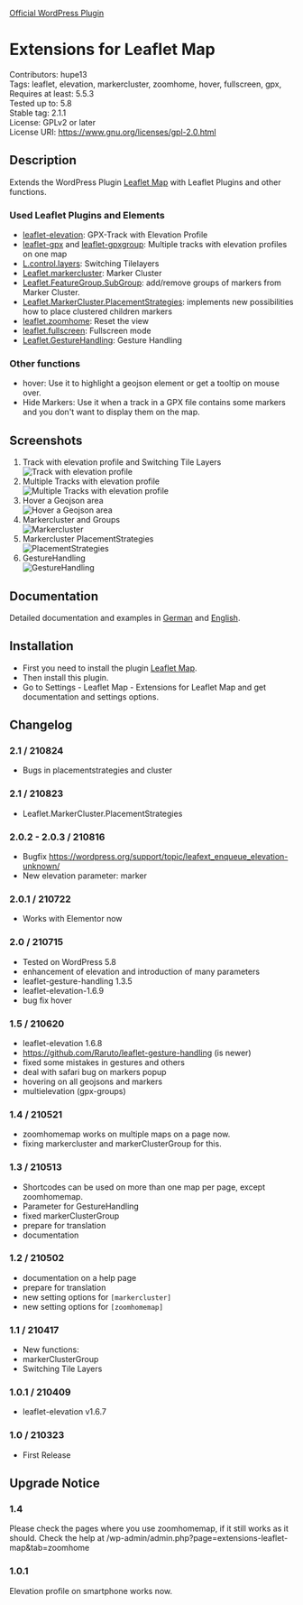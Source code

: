 <a href="https://wordpress.org/plugins/extensions-leaflet-map/">Official WordPress Plugin</a>

# Extensions for Leaflet Map

Contributors: hupe13  
Tags: leaflet, elevation, markercluster, zoomhome, hover, fullscreen, gpx,  
Requires at least: 5.5.3  
Tested up to: 5.8  
Stable tag: 2.1.1  
License: GPLv2 or later  
License URI: https://www.gnu.org/licenses/gpl-2.0.html  

## Description

Extends the WordPress Plugin <a href="https://wordpress.org/plugins/leaflet-map/">Leaflet Map</a> with Leaflet Plugins and other functions.

### Used Leaflet Plugins and Elements

*   [leaflet-elevation](https://github.com/Raruto/leaflet-elevation): GPX-Track with Elevation Profile
*   [leaflet-gpx](https://github.com/mpetazzoni/leaflet-gpx) and [leaflet-gpxgroup](https://github.com/Raruto/leaflet-elevation/blob/master/libs/leaflet-gpxgroup.js): Multiple tracks with elevation profiles on one map
*   [L.control.layers](https://leafletjs.com/examples/layers-control/): Switching Tilelayers
*   [Leaflet.markercluster](https://github.com/Leaflet/Leaflet.markercluster): Marker Cluster
*   [Leaflet.FeatureGroup.SubGroup](https://github.com/ghybs/Leaflet.FeatureGroup.SubGroup):  add/remove groups of markers from Marker Cluster.
*	[Leaflet.MarkerCluster.PlacementStrategies](https://github.com/adammertel/Leaflet.MarkerCluster.PlacementStrategies):  implements new possibilities how to place clustered children markers
*   [leaflet.zoomhome](https://github.com/torfsen/leaflet.zoomhome): Reset the view
*   [leaflet.fullscreen](https://github.com/brunob/leaflet.fullscreen): Fullscreen mode
*   [Leaflet.GestureHandling](https://github.com/Raruto/leaflet-gesture-handling): Gesture Handling

### Other functions

*   hover: Use it to highlight a geojson element or get a tooltip on mouse over.
*   Hide Markers: Use it when a track in a GPX file contains some markers and you don't want to display them on the map.

## Screenshots

1. Track with elevation profile and Switching Tile Layers <br>![Track with elevation profile](.wordpress-org/screenshot-1.png)
2. Multiple Tracks with elevation profile<br>![Multiple Tracks with elevation profile](.wordpress-org/screenshot-2.png)
3. Hover a Geojson area <br>![Hover a Geojson area](.wordpress-org/screenshot-3.png)
4. Markercluster and Groups <br>![Markercluster](.wordpress-org/screenshot-4.png)
5. Markercluster PlacementStrategies <br>![PlacementStrategies](.wordpress-org/screenshot-5.png)
6. GestureHandling <br>![GestureHandling](.wordpress-org/screenshot-6.png)

## Documentation

Detailed documentation and examples in <a href="https://leafext.de/">German</a> and <a href="https://leafext.de/en/">English</a>.

## Installation

* First you need to install the plugin <a href="https://wordpress.org/plugins/leaflet-map/">Leaflet Map</a>.
* Then install this plugin.
* Go to Settings - Leaflet Map - Extensions for Leaflet Map and get documentation and settings options.

## Changelog

### 2.1 / 210824
* Bugs in placementstrategies and cluster

### 2.1 / 210823
* Leaflet.MarkerCluster.PlacementStrategies

### 2.0.2 - 2.0.3 / 210816
* Bugfix https://wordpress.org/support/topic/leafext_enqueue_elevation-unknown/
* New elevation parameter: marker

### 2.0.1 / 210722
* Works with Elementor now

### 2.0 / 210715
* Tested on WordPress 5.8
* enhancement of elevation and introduction of many parameters
* leaflet-gesture-handling 1.3.5
* leaflet-elevation-1.6.9
* bug fix hover

### 1.5 / 210620
* leaflet-elevation 1.6.8
* https://github.com/Raruto/leaflet-gesture-handling (is newer)
* fixed some mistakes in gestures and others
* deal with safari bug on markers popup
* hovering on all geojsons and markers
* multielevation (gpx-groups)

### 1.4 / 210521
* zoomhomemap works on multiple maps on a page now.
* fixing markercluster and markerClusterGroup for this.

### 1.3 / 210513
* Shortcodes can be used on more than one map per page, except zoomhomemap.  
* Parameter for GestureHandling  
* fixed markerClusterGroup  
* prepare for translation
* documentation

### 1.2 / 210502
* documentation on a help page
* prepare for translation
* new setting options for <code>[markercluster]</code>
* new setting options for <code>[zoomhomemap]</code>

### 1.1 / 210417
* New functions:
* markerClusterGroup
* Switching Tile Layers

### 1.0.1 / 210409
* leaflet-elevation v1.6.7

### 1.0 / 210323
* First Release

## Upgrade Notice

### 1.4
Please check the pages where you use zoomhomemap, if it still works as it should.
Check the help at /wp-admin/admin.php?page=extensions-leaflet-map&tab=zoomhome

### 1.0.1
Elevation profile on smartphone works now.
